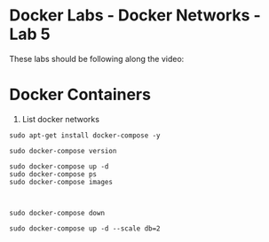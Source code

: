 # Docker Labs - Docker Networks -  Lab 5

These labs should be following along the video:


# Docker Containers
1. List docker networks
``` shell
sudo apt-get install docker-compose -y

sudo docker-compose version

sudo docker-compose up -d
sudo docker-compose ps
sudo docker-compose images



sudo docker-compose down

sudo docker-compose up -d --scale db=2
```